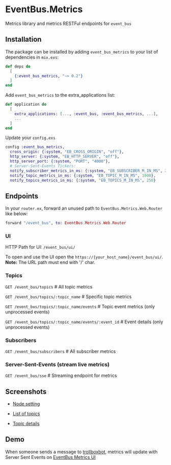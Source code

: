 # EventBus.Metrics

Metrics library and metrics RESTFul endpoints for `event_bus`

## Installation

The package can be installed by adding `event_bus_metrics` to your list of dependencies in `mix.exs`:

```elixir
def deps do
  [
    {:event_bus_metrics, "~> 0.2"}
  ]
end
```

Add `event_bus_metrics` to the extra_applications list:

```elixir
def application do
  [
    extra_applications: [..., :event_bus, :event_bus_metrics, ...],
    ...
  ]
end
```

Update your `config.exs`

```elixir
config :event_bus_metrics,
  cross_origin: {:system, "EB_CROSS_ORIGIN", "off"},
  http_server: {:system, "EB_HTTP_SERVER", "off"},
  http_server_port: {:system, "PORT", "4000"},
  # Server-Sent-Events Tickers:
  notify_subscriber_metrics_in_ms: {:system, "EB_SUBSCRIBER_M_IN_MS", 250},
  notify_topic_metrics_in_ms: {:system, "EB_TOPIC_M_IN_MS", 1000},
  notify_topics_metrics_in_ms: {:system, "EB_TOPICS_M_IN_MS", 250}
```

## Endpoints

In your `router.ex`, forward an unused path to `EventBus.Metrics.Web.Router` like below:

```elixir
forward "/event_bus", to: EventBus.Metrics.Web.Router
```

### UI

HTTP Path for UI: `/event_bus/ui/`

To open and use the UI open the `https://{your_host_name}/event_bus/ui/`. **Note:** The URL path must end with '/' char. 

### Topics

`GET /event_bus/topics` # All topic metrics

`GET /event_bus/topics/:topic_name` # Specific topic metrics

`GET /event_bus/topics/:topic_name/events` # Topic event metrics (only unprocessed events)

`GET /event_bus/topics/:topic_name/events/:event_id` # Event details (only unprocessed events)

### Subscribers

`GET /event_bus/subscribers` # All subscriber metrics

### Server-Sent-Events (stream live metrics)

`GET /event_bus/sse` # Streaming endpoint for metrics

## Screenshots

- [Node setting](https://drive.google.com/open?id=1bGYRe_QDUCjnRsmUSiF_LQNCuvDt_712)

- [List of topics](https://drive.google.com/open?id=16sKULRj00_OeWGcAxunQTE7NkDkar4tm)

- [Topic details](https://drive.google.com/open?id=13kWW133A_l1vFf8mzeZfPDxvDXAYe89S)

## Demo

When someone sends a message to [trollboxbot](https://m.me/trollboxbot), metrics will update with Server Sent Events on [EventBus Metrics UI](https://trollbox-bot.herokuapp.com/event_bus/ui/) 
